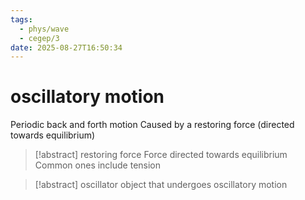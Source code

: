 ```yaml
---
tags:
  - phys/wave
  - cegep/3
date: 2025-08-27T16:50:34
---
```


# oscillatory motion

Periodic back and forth motion
Caused by a restoring force (directed towards equilibrium) 

> [!abstract] restoring force
> Force directed towards equilibrium
> Common ones include tension

> [!abstract] oscillator
> object that undergoes oscillatory motion